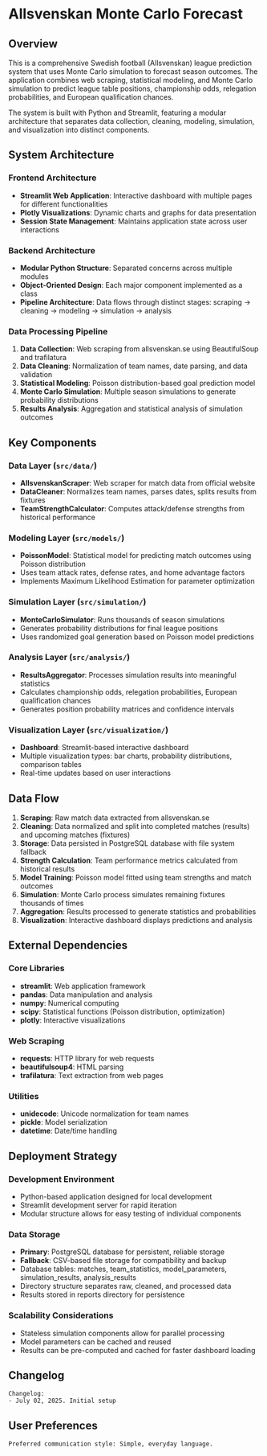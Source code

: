 # Allsvenskan Monte Carlo Forecast

## Overview

This is a comprehensive Swedish football (Allsvenskan) league prediction system that uses Monte Carlo simulation to forecast season outcomes. The application combines web scraping, statistical modeling, and Monte Carlo simulation to predict league table positions, championship odds, relegation probabilities, and European qualification chances.

The system is built with Python and Streamlit, featuring a modular architecture that separates data collection, cleaning, modeling, simulation, and visualization into distinct components.

## System Architecture

### Frontend Architecture
- **Streamlit Web Application**: Interactive dashboard with multiple pages for different functionalities
- **Plotly Visualizations**: Dynamic charts and graphs for data presentation
- **Session State Management**: Maintains application state across user interactions

### Backend Architecture
- **Modular Python Structure**: Separated concerns across multiple modules
- **Object-Oriented Design**: Each major component implemented as a class
- **Pipeline Architecture**: Data flows through distinct stages: scraping → cleaning → modeling → simulation → analysis

### Data Processing Pipeline
1. **Data Collection**: Web scraping from allsvenskan.se using BeautifulSoup and trafilatura
2. **Data Cleaning**: Normalization of team names, date parsing, and data validation
3. **Statistical Modeling**: Poisson distribution-based goal prediction model
4. **Monte Carlo Simulation**: Multiple season simulations to generate probability distributions
5. **Results Analysis**: Aggregation and statistical analysis of simulation outcomes

## Key Components

### Data Layer (`src/data/`)
- **AllsvenskanScraper**: Web scraper for match data from official website
- **DataCleaner**: Normalizes team names, parses dates, splits results from fixtures
- **TeamStrengthCalculator**: Computes attack/defense strengths from historical performance

### Modeling Layer (`src/models/`)
- **PoissonModel**: Statistical model for predicting match outcomes using Poisson distribution
- Uses team attack rates, defense rates, and home advantage factors
- Implements Maximum Likelihood Estimation for parameter optimization

### Simulation Layer (`src/simulation/`)
- **MonteCarloSimulator**: Runs thousands of season simulations
- Generates probability distributions for final league positions
- Uses randomized goal generation based on Poisson model predictions

### Analysis Layer (`src/analysis/`)
- **ResultsAggregator**: Processes simulation results into meaningful statistics
- Calculates championship odds, relegation probabilities, European qualification chances
- Generates position probability matrices and confidence intervals

### Visualization Layer (`src/visualization/`)
- **Dashboard**: Streamlit-based interactive dashboard
- Multiple visualization types: bar charts, probability distributions, comparison tables
- Real-time updates based on user interactions

## Data Flow

1. **Scraping**: Raw match data extracted from allsvenskan.se
2. **Cleaning**: Data normalized and split into completed matches (results) and upcoming matches (fixtures)
3. **Storage**: Data persisted in PostgreSQL database with file system fallback
4. **Strength Calculation**: Team performance metrics calculated from historical results
5. **Model Training**: Poisson model fitted using team strengths and match outcomes
6. **Simulation**: Monte Carlo process simulates remaining fixtures thousands of times
7. **Aggregation**: Results processed to generate statistics and probabilities
8. **Visualization**: Interactive dashboard displays predictions and analysis

## External Dependencies

### Core Libraries
- **streamlit**: Web application framework
- **pandas**: Data manipulation and analysis
- **numpy**: Numerical computing
- **scipy**: Statistical functions (Poisson distribution, optimization)
- **plotly**: Interactive visualizations

### Web Scraping
- **requests**: HTTP library for web requests
- **beautifulsoup4**: HTML parsing
- **trafilatura**: Text extraction from web pages

### Utilities
- **unidecode**: Unicode normalization for team names
- **pickle**: Model serialization
- **datetime**: Date/time handling

## Deployment Strategy

### Development Environment
- Python-based application designed for local development
- Streamlit development server for rapid iteration
- Modular structure allows for easy testing of individual components

### Data Storage
- **Primary**: PostgreSQL database for persistent, reliable storage
- **Fallback**: CSV-based file storage for compatibility and backup
- Database tables: matches, team_statistics, model_parameters, simulation_results, analysis_results
- Directory structure separates raw, cleaned, and processed data
- Results stored in reports directory for persistence

### Scalability Considerations
- Stateless simulation components allow for parallel processing
- Model parameters can be cached and reused
- Results can be pre-computed and cached for faster dashboard loading

## Changelog

```
Changelog:
- July 02, 2025. Initial setup
```

## User Preferences

```
Preferred communication style: Simple, everyday language.
```